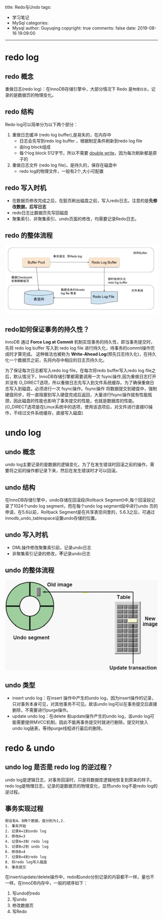 title: Redo与Undo
tags:
  - 学习笔记
  - MySql
categories:
  - Mysql
author: Guyuqing
copyright: true
comments: false
date: 2019-08-16 19:09:00
---
# redo log
## redo 概念
重做日志(redo log)：在InnoDB存储引擎中，大部分情况下 Redo 是`物理日志`，记录的是数据页的物理变化。
## redo 结构
Redo log可以简单分为以下两个部分：
<!-- more -->
1. 重做日志缓冲 (redo log buffer),是易失的，在内存中
    * 日志会先写到redo log buffer ，根据制定条件刷新到redo log file
    * 由log block组成  
    * 每个log block 512字节，所以不需要 [double write](http://123.56.47.170:8080/2019/07/31/Mysql02/#%E4%B8%A4%E6%AC%A1%E5%86%99)，因为每次刷新都是原子的  
2. 重做日志文件 (redo log file)，是持久的，保存在磁盘中	
	* redo log的物理文件，一般有2个,大小可配置  

## redo 写入时机
* 在数据页修改完成之后，在脏页刷出磁盘之前，写入redo日志。注意的是**先修改数据，后写日志**
* redo日志比数据页先写回磁盘
* 聚集索引、非聚集索引、undo页面的修改，均需要记录Redo日志。

## redo 的整体流程
![redo](Mysql-RedoAndUndo/redo-buffer.png)

## redo如何保证事务的持久性？
InnoDB 通过 **Force Log at Commit** 机制实现事务的持久性，即当事务提交时，先将 redo log buffer 写入到 redo log file 进行持久化，待事务的commit操作完成时才算完成。
这种做法也被称为 **Write-Ahead Log**(预先日志持久化)，在持久化一个数据页之前，先将内存中相应的日志页持久化。

为了保证每次日志都写入redo log file，在每次将redo buffer写入redo log file之后，默认情况下，InnoDB存储引擎都需要调用一次 fsync操作,因为重做日志打开并没有 O_DIRECT选项，所以重做日志先写入到文件系统缓存。为了确保重做日志写入到磁盘，必须进行一次 fsync操作。fsync操作 将数据提交到硬盘中，强制硬盘同步，将一直阻塞到写入硬盘完成后返回，大量进行fsync操作就有性能瓶颈，因此磁盘的性能也影响了事务提交的性能，也就是数据库的性能。
(O_DIRECT选项是在Linux系统中的选项，使用该选项后，对文件进行直接IO操作，不经过文件系统缓存，直接写入磁盘)

# undo log
## undo 概念
undo log主要记录的是数据的逻辑变化，为了在发生错误时回滚之前的操作，需要将之前的操作都记录下来，然后在发生错误时才可以回滚。

## undo 结构
在InnoDB存储引擎中，undo存储在回滚段(Rollback Segment)中,每个回滚段记录了1024个undo log segment，而在每个undo log segment段中进行undo 页的申请，在5.6以前，Rollback Segment是在共享表空间里的，5.6.3之后，可通过 innodb_undo_tablespace设置undo存储的位置。

## undo 写入时机
* DML操作修改聚集索引前，记录undo日志
* 非聚集索引记录的修改，**不**记录undo日志

## undo 的整体流程
![undo](Mysql-RedoAndUndo/undo-Segment.png)

## undo 类型
* insert undo log：在insert 操作中产生的undo log，因为insert操作的记录，只对事务本身可见，对其他事务不可见。故该undo log可以在事务提交后直接删除，不需要进行purge操作。
* update undo log：在delete 和update操作产生的undo log，该undo log可能需要提供MVCC机制，因此不能再事务提交时就进行删除。提交时放入undo log链表，等待purge线程进行最后的删除。

<div style='display: none'>
## DML的相关物理实现算法
* 主键索引
```text
1. 对于delete   --需要undo绑定该记录才能进行回滚，所以只能打上标记，delete mark  
2. 对于update  --原记录可以物理删除，因为可以在新插入进来的地方进行undo绑定  
	* 如果不能原地更新： delete(注意：这里是直接delete,而不是delete mark)  + insert 
	* 如果可以原地更新，那么直接update就好    
 ```
* 非聚集索
```text
1. 对于delete  --不能直接被物理删除，因为二级索引没有undo，只能通过打标记，然后回滚。否则如果被物理删除，则无法回滚
	delete mark    
2. 对于update  --不能直接被物理删除，因为二级索引没有undo，只能通过打标记，然后回滚。否则如果被物理删除，则无法回滚
	delete mark + insert
```
</div>

# redo & undo
## undo log 是否是 redo log 的逆过程？
undo log是逻辑日志，对事务回滚时，只是将数据库逻辑地恢复到原来的样子。
redo log是物理日志，记录的是数据页的物理变化，显然undo log不是redo log的逆过程。

## 事务实现过程
```text
假设有A、B两个数据，值分别为1,2.
1. 事务开始
2. 记录A=1到undo log
3. 修改A=3
4. 记录A=3到 redo log
5. 记录B=2到 undo log
6. 修改B=4
7. 记录B=4到redo log
8. 将redo log写入磁盘
9. 事务提交
```
在insert/update/delete操作中，redo和undo分别记录的内容都不一样，量也不一样。在InnoDB内存中，一般的顺序如下：
1. 写undo的redo
2. 写undo
3. 修改数据页
4. 写Redo

<div style='display: none'>
# 参考：
https://keithlan.github.io/2017/06/12/innodb_locks_redo/
https://juejin.im/post/5c3c5c0451882525487c498d
</div>